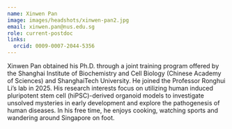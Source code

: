 ```yaml
---
name: Xinwen Pan
image: images/headshots/xinwen-pan2.jpg
email: xinwen.pan@nus.edu.sg
role: current-postdoc
links:
  orcid: 0009-0007-2044-5356 
---
```


Xinwen Pan obtained his Ph.D. through a joint training program offered by the Shanghai Institute of Biochemistry and Cell Biology (Chinese Academy of Sciences) and ShanghaiTech University. He joined the Professor Ronghui Li’s lab in 2025. His research interests focus on utilizing human induced pluripotent stem cell (hiPSC)-derived organoid models to investigate unsolved mysteries in early development and explore the pathogenesis of human diseases. In his free time, he enjoys cooking, watching sports and wandering around Singapore on foot.